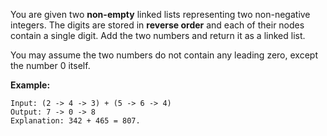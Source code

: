 You are given two **non-empty** linked lists representing two non-negative integers. The
digits are stored in **reverse order** and each of their nodes contain a single digit. Add
the two numbers and return it as a linked list.

You may assume the two numbers do not contain any leading zero, except the number 0
itself.

**Example:**

    Input: (2 -> 4 -> 3) + (5 -> 6 -> 4)
    Output: 7 -> 0 -> 8
    Explanation: 342 + 465 = 807.
